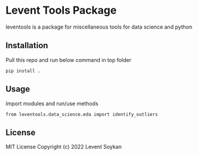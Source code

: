 # Levent Tools Package
leventools is a package for miscellaneous tools for data science and python

## Installation
Pull this repo and run below command in top folder
```
pip install .
```

## Usage
Import modules and run/use methods
```
from leventools.data_science.eda import identify_outliers
```

## License
MIT License Copyright (c) 2022 Levent Soykan


